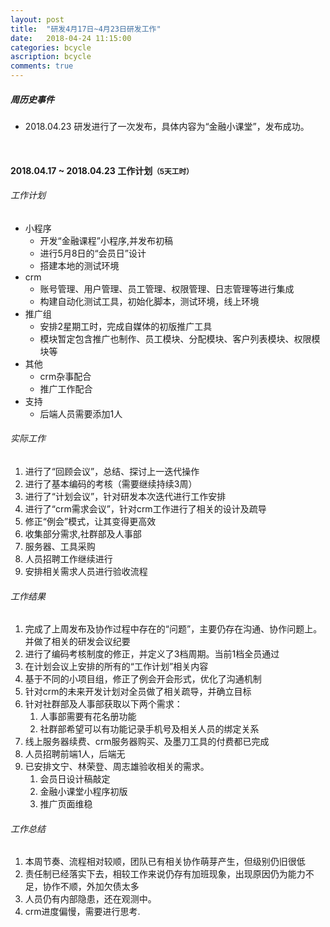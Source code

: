```yaml
---
layout: post
title:  "研发4月17日~4月23日研发工作"
date:   2018-04-24 11:15:00
categories: bcycle
ascription: bcycle
comments: true
---
```


[collect_information]: /resource/20180322/collect_information.png "收集内容大纲"

##### 周历史事件
* 2018.04.23 研发进行了一次发布，具体内容为“金融小课堂”，发布成功。

<br/>

#### 2018.04.17 ~ 2018.04.23 工作计划<small>**（5天工时）**</small>

###### 工作计划
* 小程序
	* 开发“金融课程”小程序,并发布初稿
	* 进行5月8日的“会员日”设计
	* 搭建本地的测试环境
* crm
	* 账号管理、用户管理、员工管理、权限管理、日志管理等进行集成
	* 构建自动化测试工具，初始化脚本，测试环境，线上环境
* 推广组
	* 安排2星期工时，完成自媒体的初版推广工具
	* 模块暂定包含推广也制作、员工模块、分配模块、客户列表模块、权限模块等
* 其他
	* crm杂事配合
	* 推广工作配合
* 支持
	* 后端人员需要添加1人


###### 实际工作
1. 进行了“回顾会议”，总结、探讨上一迭代操作
2. 进行了基本编码的考核（需要继续持续3周）
3. 进行了“计划会议”，针对研发本次迭代进行工作安排
4. 进行了“crm需求会议”，针对crm工作进行了相关的设计及疏导
5. 修正“例会”模式，让其变得更高效
6. 收集部分需求,社群部及人事部
7. 服务器、工具采购
8. 人员招聘工作继续进行
9. 安排相关需求人员进行验收流程


###### 工作结果
1. 完成了上周发布及协作过程中存在的“问题”，主要仍存在沟通、协作问题上。并做了相关的研发会议纪要
2. 进行了编码考核制度的修正，并定义了3档周期。当前1档全员通过
3. 在计划会议上安排的所有的“工作计划”相关内容
4. 基于不同的小项目组，修正了例会开会形式，优化了沟通机制
5. 针对crm的未来开发计划对全员做了相关疏导，并确立目标
6. 针对社群部及人事部获取以下两个需求：
	1. 人事部需要有花名册功能
	2. 社群部希望可以有功能记录手机号及相关人员的绑定关系
7. 线上服务器续费、crm服务器购买、及墨刀工具的付费都已完成
8. 人员招聘前端1人，后端无
9. 已安排文宁、林荣登、周志雄验收相关的需求。
	1. 会员日设计稿敲定
	2. 金融小课堂小程序初版
	3. 推广页面维稳

###### 工作总结
1. 本周节奏、流程相对较顺，团队已有相关协作萌芽产生，但级别仍旧很低
2. 责任制已经落实下去，相较工作来说仍存有加班现象，出现原因仍为能力不足，协作不顺，外加欠债太多
3. 人员仍有内部隐患，还在观测中。
4. crm进度偏慢，需要进行思考.

